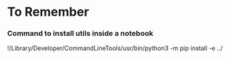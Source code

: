 # To Remember

### Command to install utils inside a notebook
!/Library/Developer/CommandLineTools/usr/bin/python3 -m pip install -e ../
